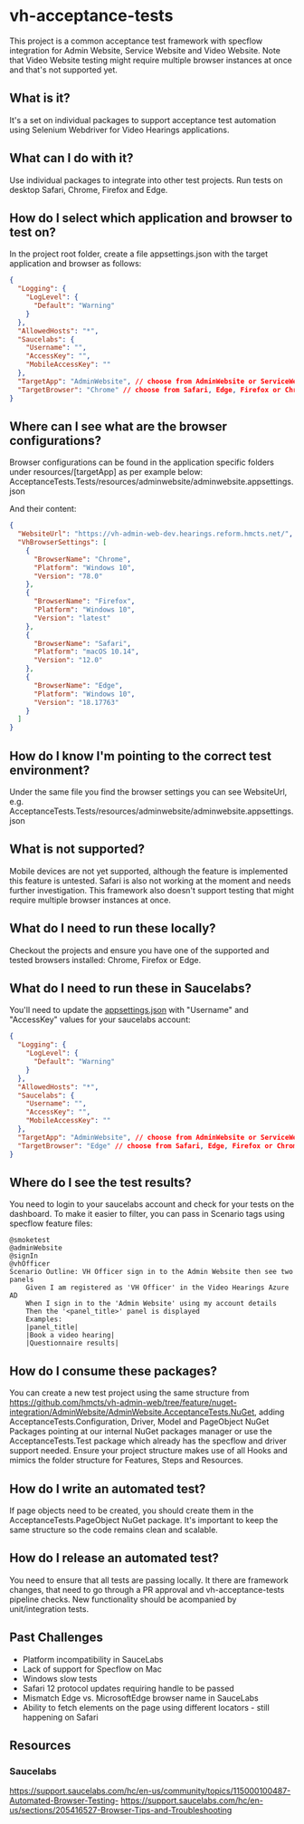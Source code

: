 # vh-acceptance-tests

This project is a common acceptance test framework with specflow integration for Admin Website, Service Website and Video Website. Note that Video Website testing might require multiple browser instances at once and that's not supported yet.

## What is it?
It's a set on individual packages to support acceptance test automation using Selenium Webdriver for Video Hearings applications.

## What can I do with it?
Use individual packages to integrate into other test projects. Run tests on desktop Safari, Chrome, Firefox and Edge. 

## How do I select which application and browser to test on?
In the project root folder, create a file appsettings.json with the target application and browser as follows:
```json
{
  "Logging": {
    "LogLevel": {
      "Default": "Warning"
    }
  },
  "AllowedHosts": "*",
  "Saucelabs": {
    "Username": "",
    "AccessKey": "",
    "MobileAccessKey": ""
  },
  "TargetApp": "AdminWebsite", // choose from AdminWebsite or ServiceWebsite
  "TargetBrowser": "Chrome" // choose from Safari, Edge, Firefox or Chrome
}
```

## Where can I see what are the browser configurations?
Browser configurations can be found in the application specific folders under resources/[targetApp] as per example below:
AcceptanceTests.Tests/resources/adminwebsite/adminwebsite.appsettings.json

And their content:
```json
{
  "WebsiteUrl": "https://vh-admin-web-dev.hearings.reform.hmcts.net/",
  "VhBrowserSettings": [
    {
      "BrowserName": "Chrome",
      "Platform": "Windows 10",
      "Version": "78.0"
    },
    {
      "BrowserName": "Firefox",
      "Platform": "Windows 10",
      "Version": "latest"
    },
    {
      "BrowserName": "Safari",
      "Platform": "macOS 10.14",
      "Version": "12.0"
    },
    {
      "BrowserName": "Edge",
      "Platform": "Windows 10",
      "Version": "18.17763"
    }
  ]
}
```
## How do I know I'm pointing to the correct test environment?
Under the same file you find the browser settings you can see WebsiteUrl, e.g. AcceptanceTests.Tests/resources/adminwebsite/adminwebsite.appsettings.json

## What is not supported?
Mobile devices are not yet supported, although the feature is implemented this feature is untested. Safari is also not working at the moment and needs further investigation. This framework also doesn't support testing that might require multiple browser instances at once.

## What do I need to run these locally?
Checkout the projects and ensure you have one of the supported and tested browsers installed: Chrome, Firefox or Edge.

## What do I need to run these in Saucelabs?
You'll need to update the [appsettings.json](https://github.com/hmcts/vh-acceptance-tests/blob/feature/initial-project-structure/AcceptanceTests/AcceptanceTests.Tests/appsettings.json) with "Username" and "AccessKey" values for your saucelabs account:
```json
{
  "Logging": {
    "LogLevel": {
      "Default": "Warning"
    }
  },
  "AllowedHosts": "*",
  "Saucelabs": {
    "Username": "",
    "AccessKey": "",
    "MobileAccessKey": ""
  },
  "TargetApp": "AdminWebsite", // choose from AdminWebsite or ServiceWebsite
  "TargetBrowser": "Edge" // choose from Safari, Edge, Firefox or Chrome
}
```
## Where do I see the test results?
You need to login to your saucelabs account and check for your tests on the dashboard. To make it easier to filter, you can pass in Scenario tags using specflow feature files:
```gherkin
@smoketest
@adminWebsite
@signIn
@vhOfficer
Scenario Outline: VH Officer sign in to the Admin Website then see two panels
    Given I am registered as 'VH Officer' in the Video Hearings Azure AD
    When I sign in to the 'Admin Website' using my account details 
    Then the '<panel_title>' panel is displayed 
    Examples:
    |panel_title|
    |Book a video hearing|
    |Questionnaire results|
```
## How do I consume these packages?
You can create a new test project using the same structure from https://github.com/hmcts/vh-admin-web/tree/feature/nuget-integration/AdminWebsite/AdminWebsite.AcceptanceTests.NuGet, adding AcceptanceTests.Configuration, Driver, Model and PageObject NuGet Packages pointing at our internal NuGet packages manager or use the AcceptanceTests.Test package which already has the specflow and driver support needed. Ensure your project structure makes use of all Hooks and mimics the folder structure for Features, Steps and Resources.

## How do I write an automated test?
If page objects need to be created, you should create them in the AcceptanceTests.PageObject NuGet package. It's important to keep the same structure so the code remains clean and scalable.

## How do I release an automated test?
You need to ensure that all tests are passing locally. It there are framework changes, that need to go through a PR approval and vh-acceptance-tests pipeline checks. New functionality should be acompanied by unit/integration tests.

## Past Challenges
- Platform incompatibility in SauceLabs
- Lack of support for Specflow on Mac
- Windows slow tests
- Safari 12 protocol updates requiring handle to be passed
- Mismatch Edge vs. MicrosoftEdge browser name in SauceLabs
- Ability to fetch elements on the page using different locators - still happening on Safari

## Resources
### Saucelabs
https://support.saucelabs.com/hc/en-us/community/topics/115000100487-Automated-Browser-Testing-
https://support.saucelabs.com/hc/en-us/sections/205416527-Browser-Tips-and-Troubleshooting
